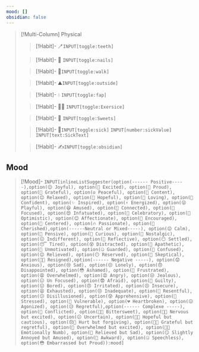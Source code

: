 ```yaml
---
mood: []
obsidian: false
---
```

>[!Multi-Column] Physical
>>[!Habit]- 🪥`INPUT[toggle:teeth]`
>
>>[!Habit]- 💅 `INPUT[toggle:nails]`
>
>>[!Habit]- 🚶`INPUT[toggle:walk]`
>
>>[!Habit]- ⛰️`INPUT[toggle:outside]`
>
>>[!Habit]- 💧 `INPUT[toggle:fap]`
>
>>[!Habit]- 🏋️‍♂️ `INPUT[toggle:Exersice]`
>
>>[!Habit]- 🍬 `INPUT[toggle:Sweets]`
>
>>[!Habit]- 🤒`INPUT[toggle:sick]` `INPUT[number:sickValue]` `INPUT[text:SickText]`
>>
>
>>[!Habit]- ✍️`INPUT[toggle:obsidian]`
>>

## Mood
>[!Mood]- `INPUT[inlineListSuggester(option(------ Positive-----),option(😊 Joyful), option(🤩 Excited), option(🥇 Proud), option(🙏 Grateful), option(☮️ Peaceful), option(🙂 Content), option(😌 Relaxed), option(🌈 Hopeful), option(💖 Loving), option(💪 Confident), option(✨ Inspired), option(⚡ Energized), option(😜 Playful), option(😆 Amused), option(🤝 Connected), option(🔎 Focused), option(😍 Infatuated), option(🥳 Celebratory), option(🌻 Optimistic), option(😊 Affectionate), option(👏 Encouraged), option(🧘 Centered), option(🔥 Passionate), option(🥰 Cherished),option(------Neutral or Mixed-----), option(😌 Calm), option(🤔 Pensive), option(🧐 Curious), option(🌅 Nostalgic), option(😐 Indifferent), option(📝 Reflective), option(😶 Settled), option(😴 Tired), option(😵 Distracted), option(🤷 Apathetic), option(🥱 Unmotivated), option(🤐 Guarded), option(🧩 Confused), option(😌 Relieved), option(😶 Reserved), option(🥸 Skeptical), option(😮‍💨 Resigned),option(------ Negative -----), option(😟 Anxious), option(😢 Sad), option(😔 Lonely), option(😞 Disappointed), option(😳 Ashamed), option(😤 Frustrated), option(😩 Overwhelmed), option(😡 Angry), option(😒 Jealous), option(😑 Un Focused), option(😨 Afraid), option(😬 Guilty), option(😑 Bored), option(😠 Irritated), option(😣 Insecure), option(😫 Exhausted), option(😣 Inadequate), option(😤 Resentful), option(😕 Disillusioned), option(😰 Apprehensive), option(🥵 Stressed), option(🥺 Vulnerable), option(💔 Heartbroken), option(😖 Agonized), option(😥 Regretful),option(------ Complexe -----), option(🤯 Conflicted), option(🍬😢 Bittersweet), option(😬🤩 Nervous but excited), option(😕 Uncertain), option(🤞😟 Hopeful but cautious), option(😞💖 Hurt but forgiving), option(🙏😔 Grateful but regretful), option(🤯 Overwhelmed but excited), option(😶‍🌫️ Emotionally Numb), option(🥹 Relieved but Sad), option(😏 Slightly Annoyed but Amused), option(🫠 Awkward), option(🤐 Speechless), option(😳 Embarrassed but Proud)):mood]`
>

